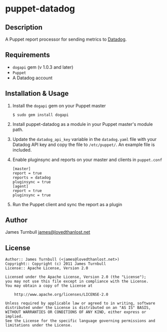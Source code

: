 puppet-datadog
=================

Description
-----------

A Puppet report processor for sending metrics to [Datadog](http://www.datadoghq.com/).

Requirements
------------

* `dogapi` gem (v 1.0.3 and later)
* `Puppet`
* A Datadog account

Installation & Usage
--------------------

1.  Install the `dogapi` gem on your Puppet master

        $ sudo gem install dogapi

2.  Install puppet-datadog as a module in your Puppet master's module
    path.

3.  Update the `datadog_api_key` variable in the `datadog.yaml` file with 
    your Datadog API key and copy the file to `/etc/puppet/`. An example file is included.

4.  Enable pluginsync and reports on your master and clients in `puppet.conf`

        [master]
        report = true
        reports = datadog
        pluginsync = true
        [agent]
        report = true
        pluginsync = true

5.  Run the Puppet client and sync the report as a plugin

Author
------

James Turnbull <james@lovedthanlost.net>

License
-------

    Author:: James Turnbull (<james@lovedthanlost.net>)
    Copyright:: Copyright (c) 2011 James Turnbull
    License:: Apache License, Version 2.0

    Licensed under the Apache License, Version 2.0 (the "License");
    you may not use this file except in compliance with the License.
    You may obtain a copy of the License at

        http://www.apache.org/licenses/LICENSE-2.0

    Unless required by applicable law or agreed to in writing, software
    distributed under the License is distributed on an "AS IS" BASIS,
    WITHOUT WARRANTIES OR CONDITIONS OF ANY KIND, either express or implied.
    See the License for the specific language governing permissions and
    limitations under the License.
